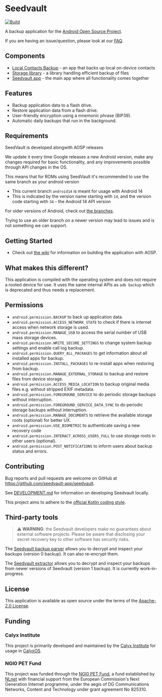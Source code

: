 # Seedvault
[![Build](https://github.com/seedvault-app/seedvault/actions/workflows/build.yml/badge.svg)](https://github.com/seedvault-app/seedvault/actions/workflows/build.yml)

A backup application for the [Android Open Source Project](https://source.android.com/).

If you are having an issue/question, please look at our [FAQ](../../wiki/FAQ).

## Components

* [Local Contacts Backup](contactsbackup) - an app that backs up local on-device contacts
* [Storage library](storage) - a library handling efficient backup of files
* [Seedvault app](app) - the main app where all functionality comes together

## Features
- Backup application data to a flash drive.
- Restore application data from a flash drive.
- User-friendly encryption using a mnemonic phrase (BIP39).
- Automatic daily backups that run in the background.

## Requirements

SeedVault is developed alongwith AOSP releases

We update it every time Google releases a new Android version, make any changes required for basic functionality, and any improvements possible through API changes in the OS.

This means that for ROMs using SeedVault it's recommended to use the same branch as your android version

- This current branch `android14` is meant for usage with Android 14
- This is indicated by the version name starting with `14`, and the version code starting with `34` - the Android 14 API version

For older versions of Android, check out [the branches](https://github.com/seedvault-app/seedvault/branches).

Trying to use an older branch on a newer version may lead to issues and is not something we can support.

## Getting Started
- Check out [the wiki](https://github.com/seedvault-app/seedvault/wiki) for information on building the application with 
AOSP.

## What makes this different?
This application is compiled with the operating system and does not require a rooted device for use.
It uses the same internal APIs as `adb backup` which is deprecated and thus needs a replacement.

## Permissions
* `android.permission.BACKUP` to back up application data.
* `android.permission.ACCESS_NETWORK_STATE` to check if there is internet access when network storage is used.
* `android.permission.MANAGE_USB` to access the serial number of USB mass storage devices.
* `android.permission.WRITE_SECURE_SETTINGS` to change system backup settings and enable call log backup.
* `android.permission.QUERY_ALL_PACKAGES` to get information about all installed apps for backup.
* `android.permission.INSTALL_PACKAGES` to re-install apps when restoring from backup.
* `android.permission.MANAGE_EXTERNAL_STORAGE` to backup and restore files from device storage.
* `android.permission.ACCESS_MEDIA_LOCATION` to backup original media files e.g. without stripped EXIF metadata.
* `android.permission.FOREGROUND_SERVICE` to do periodic storage backups without interruption.
* `android.permission.FOREGROUND_SERVICE_DATA_SYNC` to do periodic storage backups without interruption.
* `android.permission.MANAGE_DOCUMENTS` to retrieve the available storage roots (optional) for better UX.
* `android.permission.USE_BIOMETRIC` to authenticate saving a new recovery code
* `android.permission.INTERACT_ACROSS_USERS_FULL` to use storage roots in other users (optional).
* `android.permission.POST_NOTIFICATIONS` to inform users about backup status and errors.

## Contributing
Bug reports and pull requests are welcome on GitHub at https://github.com/seedvault-app/seedvault.

See [DEVELOPMENT.md](app/development/DEVELOPMENT.md) for information on developing Seedvault locally.

This project aims to adhere to the [official Kotlin coding style](https://developer.android.com/kotlin/style-guide).

## Third-party tools

> **⚠ WARNING**: the Seedvault developers make no guarantees about external software projects.
> Please be aware that disclosing your secret recovery key to other software has security risks.

The [Seedvault backup parser](https://github.com/tlambertz/seedvault_backup_parser)
allows you to decrypt and inspect your backups (version 0 backup).
It can also re-encrypt them.

The [Seedvault extractor](https://github.com/jackwilsdon/seedvault-extractor)
allows you to decrypt and inspect your backups from newer versions of Seedvault (version 1 backup).
It is currently work-in-progress.

## License
This application is available as open source under the terms of the [Apache-2.0 License](https://opensource.org/licenses/Apache-2.0).

## Funding

### Calyx Institute

This project is primarily developed and maintained by the [Calyx Institute](https://calyxinstitute.org/)
for usage in [CalyxOS](https://calyxos.org/).

### NGI0 PET Fund

This project was funded through the [NGI0 PET Fund](https://nlnet.nl/project/Seedvault/),
a fund established by [NLnet](https://nlnet.nl)
with financial support from the European Commission's Next Generation Internet programme,
under the aegis of DG Communications Networks, Content and Technology
under grant agreement No 825310.
